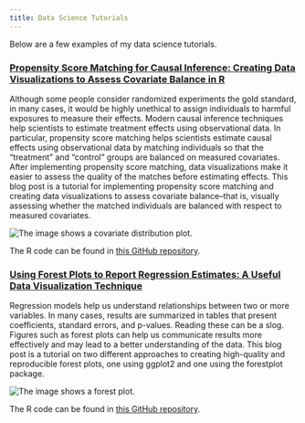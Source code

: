 ```yaml
---
title: Data Science Tutorials
--- 
```


Below are a few examples of my data science tutorials.

### [Propensity Score Matching for Causal Inference: Creating Data Visualizations to Assess Covariate Balance in R](https://medium.com/@dlab-berkeley/propensity-score-matching-for-causal-inference-creating-data-visualizations-to-assess-covariate-6c31ca3d25aa)
Although some people consider randomized experiments the gold standard, in many cases, it would be highly unethical to assign individuals to harmful exposures to measure their effects. Modern causal inference techniques help scientists to estimate treatment effects using observational data. In particular, propensity score matching helps scientists estimate causal effects using observational data by matching individuals so that the “treatment” and “control” groups are balanced on measured covariates. After implementing propensity score matching, data visualizations make it easier to assess the quality of the matches before estimating effects. This blog post is a tutorial for implementing propensity score matching and creating data visualizations to assess covariate balance–that is, visually assessing whether the matched individuals are balanced with respect to measured covariates.

![The image shows a covariate distribution plot.](/uploads/DistributionGraphs.jpeg)

The R code can be found in [this GitHub repository](https://github.com/sharonhgreen/Blog_PropensityScoreMatching).

### [Using Forest Plots to Report Regression Estimates: A Useful Data Visualization Technique](https://medium.com/@dlab-berkeley/using-forest-plots-to-report-regression-estimates-a-useful-data-visualization-technique-2511491763f2#:~:text=Forest%20plots%20are%20a%20great,quickly%20conveying%20relationships%20between%20variables)

Regression models help us understand relationships between two or more variables. In many cases, results are summarized in tables that present coefficients, standard errors, and p-values. Reading these can be a slog. Figures such as forest plots can help us communicate results more effectively and may lead to a better understanding of the data. This blog post is a tutorial on two different approaches to creating high-quality and reproducible forest plots, one using ggplot2 and one using the forestplot package.

![The image shows a forest plot.](/uploads/Forestplot_ggplot.png)

The R code can be found in [this GitHub repository](https://github.com/sharonhgreen/Blog_PropensityScoreMatching).
